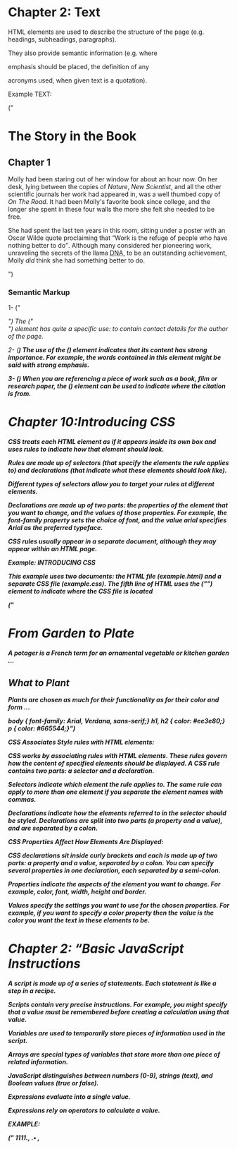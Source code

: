 # Chapter 2: Text

HTML elements are used to describe the structure of
the page (e.g. headings, subheadings, paragraphs).


They also provide semantic information (e.g. where

emphasis should be placed, the definition of any

acronyms used, when given text is a quotation).



Example TEXT:



("<html>
    <head>
    <title>Text</title>
    </head>
    <body>
    <h1>The Story in the Book</h1>
    <h2>Chapter 1</h2>
    <p>Molly had been staring out of her window for about
    an hour now. On her desk, lying between the copies
    of <i>Nature</i>, <i>New Scientist</i>, and all
    the other scientific journals her work had
    appeared in, was a well thumbed copy of <cite>On
    The Road</cite>. It had been Molly's favorite book
    since college, and the longer she spent in these
    four walls the more she felt she needed to be
    free.</p>
    <p>She had spent the last ten years in this room,
    sitting under a poster with an Oscar Wilde quote
    proclaiming that <q>Work is the refuge of
    people who have nothing better to do</q>. Although
    many considered her pioneering work, unraveling
    the secrets of the llama <abbr
    title="Deoxyribonucleic acid">DNA</abbr>, to be an
    outstanding achievement, Molly <em>did</em> think
    she had something better to do.</p>
    </body>
</html>")




### Semantic Markup


1- ("<address>") 
    The ("<address>") element has
    quite a specific use: to contain
    contact details for the author of
    the page.




2- (<strong>)
    The use of the (<strong>)
    element indicates that its
    content has strong importance.
    For example, the words
    contained in this element might
    be said with strong emphasis.




3- (<cite>)
    When you are referencing a
    piece of work such as a book,
    film or research paper, the
    (<cite>) element can be used
    to indicate where the citation is
    from.




# Chapter 10:Introducing CSS

CSS treats each HTML element as if it appears inside
its own box and uses rules to indicate how that
element should look.



Rules are made up of selectors (that specify the
elements the rule applies to) and declarations (that
indicate what these elements should look like).



Different types of selectors allow you to target your
rules at different elements.



Declarations are made up of two parts: the properties
of the element that you want to change, and the values
of those properties. For example, the font-family
property sets the choice of font, and the value arial
specifies Arial as the preferred typeface.



CSS rules usually appear in a separate document,
although they may appear within an HTML page.


Example: INTRODUCING CSS


This example uses two documents: the HTML file (example.html)
and a separate CSS file (example.css). The fifth line of HTML uses the
("<link>") element to indicate where the CSS file is located




("<!DOCTYPE html>
    <html>
    <head>
    <title>Introducing CSS</title>
    <link href="css/example.css" type="text/css"
    rel="stylesheet" />
    </head>
    <body>
    <h1>From Garden to Plate</h1>
    <p>A <i>potager</i> is a French term for an
    ornamental vegetable or kitchen garden ... </p>
    <h2>What to Plant</h2>
    <p>Plants are chosen as much for their functionality
    as for their color and form ... </p>
    </body>
    </html>
    body {
    font-family: Arial, Verdana, sans-serif;}
    h1, h2 {
    color: #ee3e80;}
    p {
    color: #665544;}")




CSS Associates Style rules with HTML elements:

CSS works by associating rules with HTML elements. These rules govern
how the content of specified elements should be displayed. A CSS rule
contains two parts: a selector and a declaration.


Selectors indicate which
element the rule applies to.
The same rule can apply to
more than one element if you
separate the element names
with commas.



Declarations indicate how
the elements referred to in
the selector should be styled.
Declarations are split into two
parts (a property and a value),
and are separated by a colon.


CSS Properties Affect How Elements Are Displayed:

CSS declarations sit inside curly brackets and each is made up of two
parts: a property and a value, separated by a colon. You can specify
several properties in one declaration, each separated by a semi-colon.


Properties indicate the aspects
of the element you want to
change. For example, color, font,
width, height and border.




Values specify the settings
you want to use for the chosen
properties. For example, if you
want to specify a color property
then the value is the color you
want the text in these elements
to be.



# Chapter 2: “Basic JavaScript Instructions

A script is made up of a series of statements. Each
statement is like a step in a recipe.


Scripts contain very precise instructions. For example,
you might specify that a value must be remembered
before creating a calculation using that value.



Variables are used to temporarily store pieces of
information used in the script.


Arrays are special types of variables that store more
than one piece of related information.


JavaScript distinguishes between numbers (0-9),
strings (text), and Boolean values (true or false).



Expressions evaluate into a single value.


Expressions rely on operators to calculate a value.

EXAMPLE:




("<!DOCTYPE html>
    <html>
    <head>
    1111., .• ,
    <title>JavaScript &amp; jQuery - Chapter 2: Basic JavaScript Instructions -
    Example</ title>
    <link rel="stylesheet" href="css/c02.css" />
    </head>
    <body>
    <hl>Elderflower</hl>
    <div id="content">
    <div id="greeting" class="message">Hello! </div>
    <table>
    <tr>
    <td>Custom sign: </ td>
    <td id="userSign"></ td>
    </ tr>
    <tr>
    <td>Total tiles: </td>
    <td id="ti l es "></td>
    </tr>
    <tr>
    <td>Subtotal: </td>
    <td id="subTotal">$</ td>
    </ tr>
    <tr>
    <td>Shipping: </ td>
    <td id="shipping">$</td>
    </tr>
    <tr>
    <td>Grand total: </td>
    <td id="grandTotal ">S</td>
    </tr>
    </ table>
    <a href="D" class="action">Pay Now</ a>
    </div>
    <script src="js/ example.js"></ script>
    </body>
    </html>)




# Chapter 4: Decisions and Loops

Conditional statements allow your code to make
decisions about what to do next.


Comparison operators (===, ! ==, ==, ! =, <, >, <=, =>)
are used to compare two operands.


Logical operators allow you to combine more than one
set of comparison operators


if ... else statements allow you to run one set of code
if a condition is true, and another if it is false.



switch statements allow you to compare a value
against possible outcomes (and also provides a default
option if none match).


Data types can be coerced from one type to another.

All values evaluate to either truthy or falsy.


There are three types of loop: for, while, and
do ... while. Each repeats a set of statements

EXAMPLE: IF STATEMENT



("var score 75; // Score
    var msg; // Message
    if (score>= 50) { // If score is 50 or higher
    msg = 'Congratulations!';
    msg += ' Proceed to the next round . ' ;
    var el = document.getElementByld('answer ' ) ;
    el .textContent = msg;")




EXAMPLE: IF...ELSE STATEMENT

(var pass = 50;              //  Pass mark
    var score = 75;            //  Current score
    var msg;                  //  Message     
                            


    // Select message to write based on score
    if (score >= pass) {
    msg = 'Congratulations, you passed!';
    } else {
    msg = 'Have another go!';
    var el = document .getElementByld('answer');
    el .textContent = msg;))




EXAMPLE: SWITCH STATEMENT

(var msg;                   // Message
 var level = 2;            // Level
 



 // Determine message based on level
 switch (level) {
    case 1:
        msg = 'Good luck on the first test ' ;
        break;
    case 2:
        msg = 'Second of three - keep going!';
        break;
    case 3:
        msg = ' Final round, almost there!';
        break;
    default :
        msg = 'Good l uck!';
        break;
    }    
    var el = document.getEl ementByld('answer ' );
    el .textContent = msg;)





